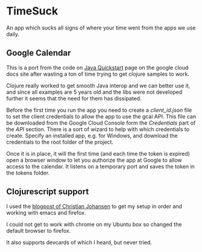 # TimeSuck

An app which sucks all signs of where your time went from the apps we use daily.

## Google Calendar

This is a port from the code on [Java Quickstart](https://developers.google.com/calendar/quickstart/java) page on the google cloud docs site after wasting a ton of time trying to get clojure samples to work.

Clojure really worked to get smooth Java interop and we can better use it, and since all examples are 5 years old and the libs were not developed further it seems that the need for them has dissipated.

Before the first time you run the app you need to create a *client_id.json* file to set the client credentials to allow the app to use the gcal API. This file can be downloaded from the Google Cloud Console form the *Credentials* part of the *API* section. There is a sort of wizard to help with which credentials to create. Specify an installed app, e.g. for Windows, and download the credentials to the root folder of the project.

Once it is in place, it will the first time (and each time the token is expired) open a browser window to let you authorize the app at Google to allow access to the calendar. It listens on a temporary port and saves the token in the tokens folder.

## Clojurescript support

I used the [blogpost of Christian Johansen](https://cjohansen.no/tools-deps-figwheel-main-devcards-emacs/) to get my setup in order and working with emacs and firefox.

I could not get to work with chrome on my Ubuntu box so changed the default browser to firefox.

It also supports  devcards of which I heard, but never tried.
